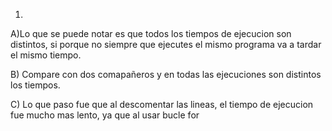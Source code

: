 1)
A)Lo que se puede notar es que todos los tiempos de ejecucion son distintos, si porque no siempre que ejecutes el mismo programa va a tardar el mismo tiempo.

B) Compare con dos comapañeros y en todas las ejecuciones son distintos los tiempos.

C) Lo que paso fue que al descomentar las lineas, el tiempo de ejecucion fue mucho mas lento, ya que al usar bucle for